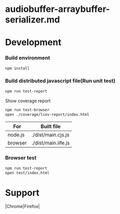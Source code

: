 audiobuffer-arraybuffer-serializer.md
====

# Development

### Build environment

```bash
npm install
```

### Build distributed javascript file(Run unit test)

```bash
npm run test-report
```

Show coverage report
```bash
npm run test-browser
open ./coverage/lcov-report/index.html
```

|For|Built file|
|---|---|
|node.js|./dist/main.cjs.js|
|browser|./dist/main.iife.js|

### Browser test

```bash
npm run test-report
open test/index.html
```

# Support

|Chrome|Firefox|
